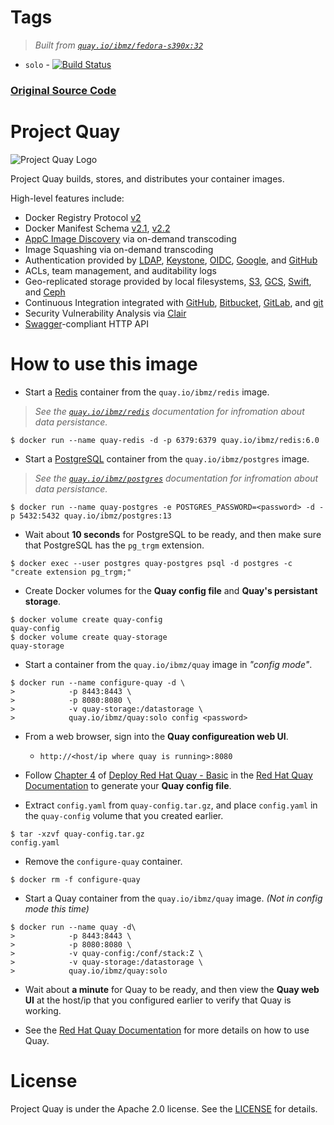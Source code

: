 # Tags
> _Built from [`quay.io/ibmz/fedora-s390x:32`](https://quay.io/repository/ibmz/fedora?tab=info)_
-	`solo` - [![Build Status](https://travis-ci.com/lcarcaramo/quay.svg?branch=solo-s390x)](https://travis-ci.com/lcarcaramo/quay)
### __[Original Source Code](https://github.com/quay/quay)__

# Project Quay

![Project Quay Logo](https://github.com/quay/quay/blob/master/project_quay_logo.png)

Project Quay builds, stores, and distributes your container images.

High-level features include:

- Docker Registry Protocol [v2]
- Docker Manifest Schema [v2.1], [v2.2]
- [AppC Image Discovery] via on-demand transcoding
- Image Squashing via on-demand transcoding
- Authentication provided by [LDAP], [Keystone], [OIDC], [Google], and [GitHub]
- ACLs, team management, and auditability logs
- Geo-replicated storage provided by local filesystems, [S3], [GCS], [Swift], and [Ceph]
- Continuous Integration integrated with [GitHub], [Bitbucket], [GitLab], and [git]
- Security Vulnerability Analysis via [Clair]
- [Swagger]-compliant HTTP API

[v2]: https://docs.docker.com/registry/spec/api/
[v2.1]: https://github.com/docker/distribution/blob/master/docs/spec/manifest-v2-1.md
[v2.2]: https://github.com/docker/distribution/blob/master/docs/spec/manifest-v2-2.md
[AppC Image Discovery]: https://github.com/appc/spec/blob/master/spec/discovery.md
[LDAP]: https://en.wikipedia.org/wiki/Lightweight_Directory_Access_Protocol
[Keystone]: http://docs.openstack.org/developer/keystone
[OIDC]: https://en.wikipedia.org/wiki/OpenID_Connect
[Google]: https://developers.google.com/identity/sign-in/web/sign-in
[GitHub]: https://developer.github.com/v3/oauth
[S3]: https://aws.amazon.com/s3
[GCS]: https://cloud.google.com/storage
[Swift]: http://swift.openstack.org
[Ceph]: http://docs.ceph.com/docs/master/radosgw/config
[GitHub]: https://github.com
[Bitbucket]: https://bitbucket.com
[GitLab]: https://gitlab.com
[git]: https://git-scm.com
[Clair]: https://github.com/quay/clair
[Swagger]: http://swagger.io

# How to use this image

* Start a [Redis](https://quay.io/repository/ibmz/redis) container from the `quay.io/ibmz/redis` image.
> _See the [`quay.io/ibmz/redis`](https://quay.io/repository/ibmz/redis) documentation for infromation about data persistance._
```console
$ docker run --name quay-redis -d -p 6379:6379 quay.io/ibmz/redis:6.0
```

* Start a [PostgreSQL](https://quay.io/repository/ibmz/postgres) container from the `quay.io/ibmz/postgres` image.
> _See the [`quay.io/ibmz/postgres`](https://quay.io/repository/ibmz/postgres) documentation for infromation about data persistance._
```console
$ docker run --name quay-postgres -e POSTGRES_PASSWORD=<password> -d -p 5432:5432 quay.io/ibmz/postgres:13
```

* Wait about __10 seconds__ for PostgreSQL to be ready, and then make sure that PostgreSQL has the `pg_trgm` extension.
```console
$ docker exec --user postgres quay-postgres psql -d postgres -c "create extension pg_trgm;"
```

* Create Docker volumes for the __Quay config file__ and __Quay's persistant storage__.
```console
$ docker volume create quay-config
quay-config
$ docker volume create quay-storage
quay-storage
```

* Start a container from the `quay.io/ibmz/quay` image in _"config mode"_.
```console
$ docker run --name configure-quay -d \ 
>            -p 8443:8443 \
>            -p 8080:8080 \
>            -v quay-storage:/datastorage \ 
>            quay.io/ibmz/quay:solo config <password>
```

* From a web browser, sign into the __Quay configureation web UI__.
  * `http://<host/ip where quay is running>:8080`
  
* Follow [Chapter 4](https://access.redhat.com/documentation/en-us/red_hat_quay/3.3/html/deploy_red_hat_quay_-_basic/configuring_red_hat_quay) of [Deploy Red Hat Quay - Basic](https://access.redhat.com/documentation/en-us/red_hat_quay/3.3/html/deploy_red_hat_quay_-_basic/index) in the [Red Hat Quay Documentation](https://access.redhat.com/documentation/en-us/red_hat_quay/3.3/) to generate your __Quay config file__.

* Extract `config.yaml` from `quay-config.tar.gz`, and place `config.yaml` in the `quay-config` volume that you created earlier.
```console
$ tar -xzvf quay-config.tar.gz
config.yaml
```

* Remove the `configure-quay` container.
```console
$ docker rm -f configure-quay
```

* Start a Quay container from the `quay.io/ibmz/quay` image. _(Not in config mode this time)_
```console
$ docker run --name quay -d\
>            -p 8443:8443 \
>            -p 8080:8080 \
>            -v quay-config:/conf/stack:Z \
>            -v quay-storage:/datastorage \
>            quay.io/ibmz/quay:solo
```

* Wait about __a minute__ for Quay to be ready, and then view the __Quay web UI__ at the host/ip that you configured earlier to verify that Quay is working.

* See the [Red Hat Quay Documentation](https://access.redhat.com/documentation/en-us/red_hat_quay/3.3/) for more details on how to use Quay.

# License

Project Quay is under the Apache 2.0 license.
See the [LICENSE](https://github.com/quay/quay/blob/master/LICENSE) for details.

